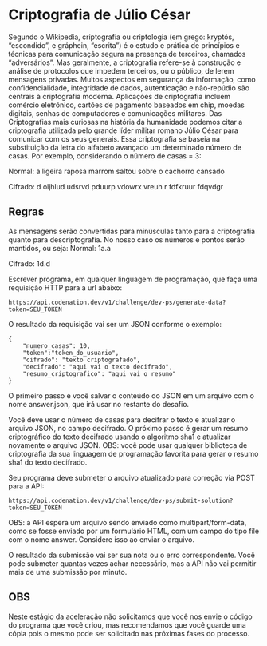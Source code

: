 # Criptografia de Júlio César
Segundo o Wikipedia, criptografia ou criptologia (em grego: kryptós, “escondido”, e gráphein, “escrita”) é o estudo e prática de princípios e técnicas para comunicação segura na presença de terceiros, chamados “adversários”. Mas geralmente, a criptografia refere-se à construção e análise de protocolos que impedem terceiros, ou o público, de lerem mensagens privadas. Muitos aspectos em segurança da informação, como confidencialidade, integridade de dados, autenticação e não-repúdio são centrais à criptografia moderna. Aplicações de criptografia incluem comércio eletrônico, cartões de pagamento baseados em chip, moedas digitais, senhas de computadores e comunicações militares. Das Criptografias mais curiosas na história da humanidade podemos citar a criptografia utilizada pelo grande líder militar romano Júlio César para comunicar com os seus generais. Essa criptografia se baseia na substituição da letra do alfabeto avançado um determinado número de casas. Por exemplo, considerando o número de casas = 3:

Normal: a ligeira raposa marrom saltou sobre o cachorro cansado

Cifrado: d oljhlud udsrvd pduurp vdowrx vreuh r fdfkruur fdqvdgr

## Regras
As mensagens serão convertidas para minúsculas tanto para a criptografia quanto para descriptografia.
No nosso caso os números e pontos serão mantidos, ou seja:
Normal: 1a.a

Cifrado: 1d.d

Escrever programa, em qualquer linguagem de programação, que faça uma requisição HTTP para a url abaixo:
```
https://api.codenation.dev/v1/challenge/dev-ps/generate-data?token=SEU_TOKEN
```
O resultado da requisição vai ser um JSON conforme o exemplo:
```
{
	"numero_casas": 10,
	"token":"token_do_usuario",
	"cifrado": "texto criptografado",
	"decifrado": "aqui vai o texto decifrado",
	"resumo_criptografico": "aqui vai o resumo"
}
```

O primeiro passo é você salvar o conteúdo do JSON em um arquivo com o nome answer.json, que irá usar no restante do desafio.

Você deve usar o número de casas para decifrar o texto e atualizar o arquivo JSON, no campo decifrado. O próximo passo é gerar um resumo criptográfico do texto decifrado usando o algoritmo sha1 e atualizar novamente o arquivo JSON. OBS: você pode usar qualquer biblioteca de criptografia da sua linguagem de programação favorita para gerar o resumo sha1 do texto decifrado.

Seu programa deve submeter o arquivo atualizado para correção via POST para a API:
```
https://api.codenation.dev/v1/challenge/dev-ps/submit-solution?token=SEU_TOKEN
```
OBS: a API espera um arquivo sendo enviado como multipart/form-data, como se fosse enviado por um formulário HTML, com um campo do tipo file com o nome answer. Considere isso ao enviar o arquivo.

O resultado da submissão vai ser sua nota ou o erro correspondente. Você pode submeter quantas vezes achar necessário, mas a API não vai permitir mais de uma submissão por minuto.

## OBS
Neste estágio da aceleração não solicitamos que você nos envie o código do programa que você criou, mas recomendamos que você guarde uma cópia pois o mesmo pode ser solicitado nas próximas fases do processo.
